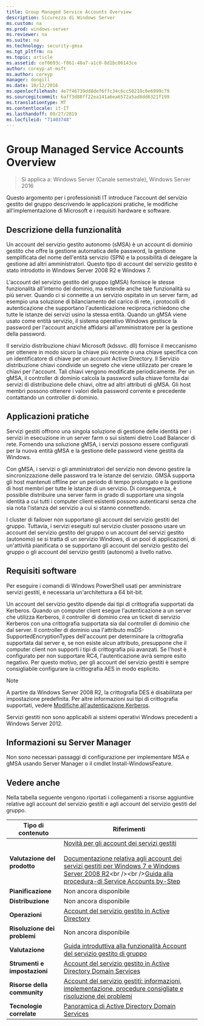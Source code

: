 ```yaml
---
title: Group Managed Service Accounts Overview
description: Sicurezza di Windows Server
ms.custom: na
ms.prod: windows-server
ms.reviewer: na
ms.suite: na
ms.technology: security-gmsa
ms.tgt_pltfrm: na
ms.topic: article
ms.assetid: cef0693c-f861-48a7-a1c0-8d1bc06143ce
author: coreyp-at-msft
ms.author: coreyp
manager: dongill
ms.date: 10/12/2016
ms.openlocfilehash: 4e7f46739dd8def6ffc34c6cc50210c0e6999c79
ms.sourcegitcommit: 6aff3d88ff22ea141a6ea6572a5ad8dd6321f199
ms.translationtype: MT
ms.contentlocale: it-IT
ms.lasthandoff: 09/27/2019
ms.locfileid: "71403748"
---
```

# <a name="group-managed-service-accounts-overview"></a>Group Managed Service Accounts Overview

>Si applica a: Windows Server (Canale semestrale), Windows Server 2016

Questo argomento per i professionisti IT introduce l'account del servizio gestito del gruppo descrivendo le applicazioni pratiche, le modifiche all'implementazione di Microsoft e i requisiti hardware e software.


## <a name="BKMK_OVER"></a>Descrizione della funzionalità
Un account del servizio gestito autonomo (sMSA) è un account di dominio gestito che offre la gestione automatica delle password, la gestione semplificata del nome dell'entità servizio (SPN) e la possibilità di delegare la gestione ad altri amministratori. Questo tipo di account del servizio gestito è stato introdotto in Windows Server 2008 R2 e Windows 7.

L'account del servizio gestito del gruppo (gMSA) fornisce le stesse funzionalità all'interno del dominio, ma estende anche tale funzionalità su più server. Quando ci si connette a un servizio ospitato in un server farm, ad esempio una soluzione di bilanciamento del carico di rete, i protocolli di autenticazione che supportano l'autenticazione reciproca richiedono che tutte le istanze dei servizi usino la stessa entità. Quando un gMSA viene usato come entità servizio, il sistema operativo Windows gestisce la password per l'account anziché affidarsi all'amministratore per la gestione della password.

Il servizio distribuzione chiavi Microsoft \(kdssvc. dll\) fornisce il meccanismo per ottenere in modo sicuro la chiave più recente o una chiave specifica con un identificatore di chiave per un account Active Directory. Il Servizio distribuzione chiavi condivide un segreto che viene utilizzato per creare le chiavi per l'account. Tali chiavi vengono modificate periodicamente. Per un gMSA, il controller di dominio calcola la password sulla chiave fornita dai servizi di distribuzione delle chiavi, oltre ad altri attributi di gMSA.  Gli host membri possono ottenere i valori della password corrente e precedente contattando un controller di dominio.

## <a name="BKMK_APP"></a>Applicazioni pratiche
Servizi gestiti offrono una singola soluzione di gestione delle identità per i servizi in esecuzione in un server farm o sui sistemi dietro Load Balancer di rete. Fornendo una soluzione gMSA, i servizi possono essere configurati per la nuova entità gMSA e la gestione delle password viene gestita da Windows.

Con gMSA, i servizi o gli amministratori del servizio non devono gestire la sincronizzazione delle password tra le istanze del servizio. GMSA supporta gli host mantenuti offline per un periodo di tempo prolungato e la gestione di host membri per tutte le istanze di un servizio. Di conseguenza, è possibile distribuire una server farm in grado di supportare una singola identità a cui tutti i computer client esistenti possono autenticarsi senza che sia nota l'istanza del servizio a cui si stanno connettendo.

I cluster di failover non supportano gli account del servizio gestiti del gruppo. Tuttavia, i servizi eseguiti sul servizio cluster possono usare un account del servizio gestito del gruppo o un account del servizi gestito (autonomo) se si tratta di un servizio Windows, di un pool di applicazioni, di un'attività pianificata o se supportano gli account del servizio gestito del gruppo o gli account del servizio gestiti (autonomi) a livello nativo.

## <a name="BKMK_SOFT"></a>Requisiti software

Per eseguire i comandi di Windows PowerShell usati per amministrare servizi gestiti, è necessaria un'architettura a 64 bit\-bit.

Un account del servizio gestito dipende dai tipi di crittografia supportati da Kerberos. Quando un computer client esegue l'autenticazione a un server che utilizza Kerberos, il controller di dominio crea un ticket di servizio Kerberos con una crittografia supportata sia dal controller di dominio che dal server. Il controller di dominio usa l'attributo msDS\-SupportedEncryptionTypes dell'account per determinare la crittografia supportata dal server e, se non esiste alcun attributo, presuppone che il computer client non supporti i tipi di crittografia più avanzati. Se l'host è configurato per non supportare RC4, l'autenticazione avrà sempre esito negativo. Per questo motivo, per gli account del servizio gestiti è sempre consigliabile configurare la crittografia AES in modo esplicito.

> [!NOTE]
> A partire da Windows Server 2008 R2, la crittografia DES è disabilitata per impostazione predefinita. Per altre informazioni sui tipi di crittografia supportati, vedere [Modifiche all'autenticazione Kerberos](https://technet.microsoft.com/library/dd560670(WS.10).aspx).

Servizi gestiti non sono applicabili ai sistemi operativi Windows precedenti a Windows Server 2012.

## <a name="server-manager-information"></a>Informazioni su Server Manager
Non sono necessari passaggi di configurazione per implementare MSA e gMSA usando Server Manager o il cmdlet Install\-WindowsFeature.

## <a name="BKMK_LINKS"></a>Vedere anche
Nella tabella seguente vengono riportati i collegamenti a risorse aggiuntive relative agli account del servizio gestiti e agli account del servizio gestiti del gruppo.

|Tipo di contenuto|Riferimenti|
|--------|-------|
|**Valutazione del prodotto**|[Novità per gli account dei servizi gestiti](what-s-new-for-managed-service-accounts.md)<br /><br />[Documentazione relativa agli account dei servizi gestiti per Windows 7 e Windows Server 2008 R2](https://technet.microsoft.com/library/ff641731(v=ws.10).aspx)<br /><br />[Guida alla procedura\-di Service Accounts by\-Step](https://technet.microsoft.com/library/dd548356(v=ws.10).aspx)|
|**Pianificazione**|Non ancora disponibile|
|**Distribuzione**|Non ancora disponibile|
|**Operazioni**|[Account del servizio gestito in Active Directory](https://technet.microsoft.com/library/dd378925(v=ws.10).aspx)|
|**Risoluzione dei problemi**|Non ancora disponibile|
|**Valutazione**|[Guida introduttiva alla funzionalità Account del servizio gestito di gruppo](getting-started-with-group-managed-service-accounts.md)|
|**Strumenti e impostazioni**|[Account del servizio gestito in Active Directory Domain Services](https://technet.microsoft.com/library/dd378925(v=WS.10).aspx)|
|**Risorse della community**|[Account del servizio gestiti: informazioni, implementazione, procedure consigliate e risoluzione dei problemi](http://blogs.technet.com/b/askds/archive/2009/09/10/managed-service-accounts-understanding-implementing-best-practices-and-troubleshooting.aspx)|
|**Tecnologie correlate**|[Panoramica di Active Directory Domain Services](active-directory-domain-services-overview.md)|


